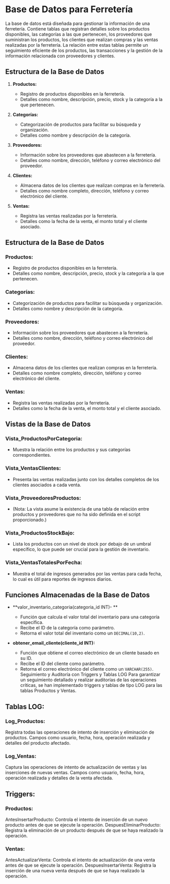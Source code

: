 # Base de Datos para Ferretería

La base de datos está diseñada para gestionar la información de una ferretería. Contiene tablas que registran detalles sobre los productos disponibles, las categorías a las que pertenecen, los proveedores que suministran los productos, los clientes que realizan compras y las ventas realizadas por la ferretería. La relación entre estas tablas permite un seguimiento eficiente de los productos, las transacciones y la gestión de la información relacionada con proveedores y clientes.

## Estructura de la Base de Datos

1. **Productos:**
   - Registro de productos disponibles en la ferretería.
   - Detalles como nombre, descripción, precio, stock y la categoría a la que pertenecen.

2. **Categorías:**
   - Categorización de productos para facilitar su búsqueda y organización.
   - Detalles como nombre y descripción de la categoría.

3. **Proveedores:**
   - Información sobre los proveedores que abastecen a la ferretería.
   - Detalles como nombre, dirección, teléfono y correo electrónico del proveedor.

4. **Clientes:**
   - Almacena datos de los clientes que realizan compras en la ferretería.
   - Detalles como nombre completo, dirección, teléfono y correo electrónico del cliente.

5. **Ventas:**
   - Registra las ventas realizadas por la ferretería.
   - Detalles como la fecha de la venta, el monto total y el cliente asociado.


## Estructura de la Base de Datos

### Productos:
- Registro de productos disponibles en la ferretería.
- Detalles como nombre, descripción, precio, stock y la categoría a la que pertenecen.

### Categorías:
- Categorización de productos para facilitar su búsqueda y organización.
- Detalles como nombre y descripción de la categoría.

### Proveedores:
- Información sobre los proveedores que abastecen a la ferretería.
- Detalles como nombre, dirección, teléfono y correo electrónico del proveedor.

### Clientes:
- Almacena datos de los clientes que realizan compras en la ferretería.
- Detalles como nombre completo, dirección, teléfono y correo electrónico del cliente.

### Ventas:
- Registra las ventas realizadas por la ferretería.
- Detalles como la fecha de la venta, el monto total y el cliente asociado.

## Vistas de la Base de Datos

### Vista_ProductosPorCategoria:
- Muestra la relación entre los productos y sus categorías correspondientes.

### Vista_VentasClientes:
- Presenta las ventas realizadas junto con los detalles completos de los clientes asociados a cada venta.

### Vista_ProveedoresProductos:
- (Nota: La vista asume la existencia de una tabla de relación entre productos y proveedores que no ha sido definida en el script proporcionado.)

### Vista_ProductosStockBajo:
- Lista los productos con un nivel de stock por debajo de un umbral específico, lo que puede ser crucial para la gestión de inventario.

### Vista_VentasTotalesPorFecha:
- Muestra el total de ingresos generados por las ventas para cada fecha, lo cual es útil para reportes de ingresos diarios.

## Funciones Almacenadas de la Base de Datos

- **valor_inventario_categoria(categoria_id INT)- **
  - Función que calcula el valor total del inventario para una categoría específica.
  - Recibe el ID de la categoría como parámetro.
  - Retorna el valor total del inventario como un `DECIMAL(10,2)`.

- **obtener_email_cliente(cliente_id INT):**
  - Función que obtiene el correo electrónico de un cliente basado en su ID.
  - Recibe el ID del cliente como parámetro.
  - Retorna el correo electrónico del cliente como un `VARCHAR(255)`.
Seguimiento y Auditoría con Triggers y Tablas LOG
Para garantizar un seguimiento detallado y realizar auditorías de las operaciones críticas, se han implementado triggers y tablas de tipo LOG para las tablas Productos y Ventas.

## Tablas LOG:

### Log_Productos:
Registra todas las operaciones de intento de inserción y eliminación de productos.
Campos como usuario, fecha, hora, operación realizada y detalles del producto afectado.

### Log_Ventas:
Captura las operaciones de intento de actualización de ventas y las inserciones de nuevas ventas.
Campos como usuario, fecha, hora, operación realizada y detalles de la venta afectada.


## Triggers:

### Productos:
AntesInsertarProducto: Controla el intento de inserción de un nuevo producto antes de que se ejecute la operación.
DespuesEliminarProducto: Registra la eliminación de un producto después de que se haya realizado la operación.

### Ventas:
AntesActualizarVenta: Controla el intento de actualización de una venta antes de que se ejecute la operación.
DespuesInsertarVenta: Registra la inserción de una nueva venta después de que se haya realizado la operación.
